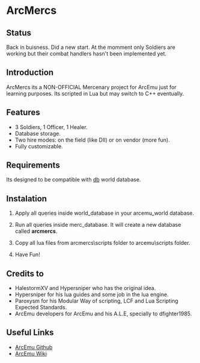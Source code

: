 # ArcMercs

## Status

Back in buisness. Did a new start. At the momment only Soldiers are working but their combat handlers hasn't been implemented yet.

## Introduction

ArcMercs its a NON-OFFICIAL Mercenary project for ArcEmu just for learning purposes. Its scripted in Lua but may switch to C++ eventually.

## Features

* 3 Soldiers, 1 Officer, 1 Healer.
* Database storage.
* Two hire modes: on the field (like DII) or on vendor (more fun).
* Fully customizable.

## Requirements

Its designed to be compatible with [db](https://github.com/arcemu/db) world database.

## Instalation

1. Apply all queries inside world_database in your arcemu_world database. 

2. Run all queries inside merc_database. It will create a new database called **arcmercs**.

3. Copy all lua files from arcmercs\scripts folder to arcemu\scripts folder.

4. Have Fun!

## Credits to

* HalestormXV and Hypersniper who has the original idea.
* Hypersniper for his lua guides and some job in the lua engine.
* Paroxysm for his Modular Way of scripting, LCF and Lua Scripting Expected Standards.
* ArcEmu developers for ArcEmu and his A.L.E, specially to dfighter1985.

## Useful Links

* [ArcEmu Github](https://github.com/arcemu)
* [ArcEmu Wiki](https://arcemu.fandom.com/wiki/Arcemu_Wiki)